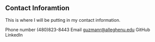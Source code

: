 

## Contact Inforamtion

This is where I will be putting in my contact information.

Phone number (480)823-8443
Email guzmanr@alleghenu.edu
GitHub
LinkedIn
